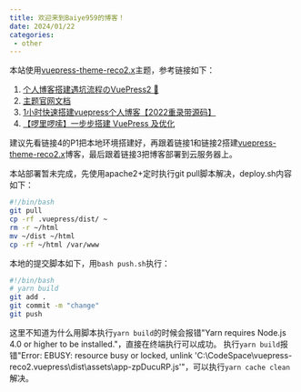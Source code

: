 ```yaml
---
title: 欢迎来到Baiye959的博客！
date: 2024/01/22
categories:
 - other
---
```

本站使用[vuepress-theme-reco2.x](https://vuepress-theme-reco.recoluan.com/)主题，参考链接如下：
1. [个人博客搭建遇坑流程のVuePress2 📕](https://juejin.cn/post/7140934570370662407)
2. [主题官网文档](https://vuepress-theme-reco.recoluan.com/docs/theme/frontmatter-home.html)
3. [1小时快速搭建vuepress个人博客【2022重录带源码】](https://www.bilibili.com/video/BV17t41177cr)
4. [【啰里啰嗦】一步步搭建 VuePress 及优化](https://www.bilibili.com/video/BV1vb411m7NY)

建议先看链接4的P1把本地环境搭建好，再跟着链接1和链接2搭建[vuepress-theme-reco2.x](https://vuepress-theme-reco.recoluan.com/)博客，最后跟着链接3把博客部署到云服务器上。

本站部署暂未完成，先使用apache2+定时执行git pull脚本解决，deploy.sh内容如下：
```bash
#!/bin/bash
git pull
cp -rf .vuepress/dist/ ~
rm -r ~/html
mv ~/dist ~/html
cp -rf ~/html /var/www
```

本地的提交脚本如下，用`bash push.sh`执行：
```bash
#!/bin/bash
# yarn build
git add .
git commit -m "change"
git push
```
这里不知道为什么用脚本执行`yarn build`的时候会报错"Yarn requires Node.js 4.0 or higher to be installed."，直接在终端执行可以成功。
执行`yarn build`报错"Error: EBUSY: resource busy or locked, unlink 'C:\CodeSpace\vuepress-reco2\.vuepress\dist\assets\app-zpDucuRP.js'"，可以执行`yarn cache clean`解决。